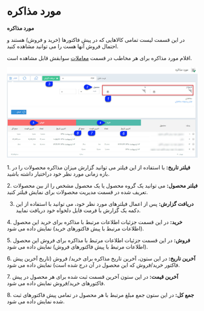 # مورد مذاکره    

**مورد مذاکره**

در این قسمت لیست تمامی کالاهایی که در پیش فاکتورها (خرید و فروش) هستند و احتمال فروش آنها هست را می توانید مشاهده کنید.

اقلام مورد مذاکره برای هر مخاطب در قسمت [معاملات](../../PayamGostarSyncBank/JobsForFirst/Transactions.md) سوابقش قابل مشاهده است.

![](Negotiates.jpg)

1\. **فیلتر تاریخ:** با استفاده از این فیلتر می توانید گزارش میزان مذاکره محصولات را در بازه زمانی مورد نظر خود دراختیار داشته باشید.

2\. **فیلتر محصول:** می توانید یک گروه محصول یا یک محصول مشخص را از بین محصولات تعریف شده در قسمت مدیریت محصولات برای نمایش فیلتر کنید.

3. **دریافت گزارش:** پس از اعمال فیلترهای مورد نظر خود، می توانید با استفاده از این دکمه یک گزارش با فرمت فایل دلخواه خود دریافت نمایید.

4\. **خرید:** در این قسمت جزئیات اطلاعات مرتبط با مذاکره برای خرید این محصول (اطلاعات مرتبط با پیش فاکتورهای خرید) نمایش داده می شود.

5\. **فروش:** در این قسمت جزئیات اطلاعات مرتبط با مذاکره برای فروش این محصول (اطلاعات مرتبط با پیش فاکتورهای فروش) نمایش داده می شود.

6\. **آخرین تاریخ:** در این ستون، آخرین تاریخ مذاکره برای خرید/ فروش (تاریخ آخرین پیش فاکتور خرید/فروش که این محصول در آن درج شده است) نمایش داده می شود.

7\. **آخرین قیمت:** در این ستون آخرین قسمت ثبت شده برای هر محصول در پیش فاکتورهای خرید/فروش نمایش داده می شود.

8\. **جمع کل:** در این ستون جمع مبلغ مرتبط با هر محصول در تمامی پیش فاکتورهای ثبت شده نمایش داده می شود.